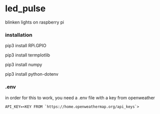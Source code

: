 # led_pulse
blinken lights on raspberry pi

### installation

pip3 install RPi.GPIO

pip3 install termplotlib

pip3 install numpy

pip3 install python-dotenv

### .env
in order for this to work, you need a .env file with a key from openweather

```.env
API_KEY=<KEY FROM `https://home.openweathermap.org/api_keys`>
```
